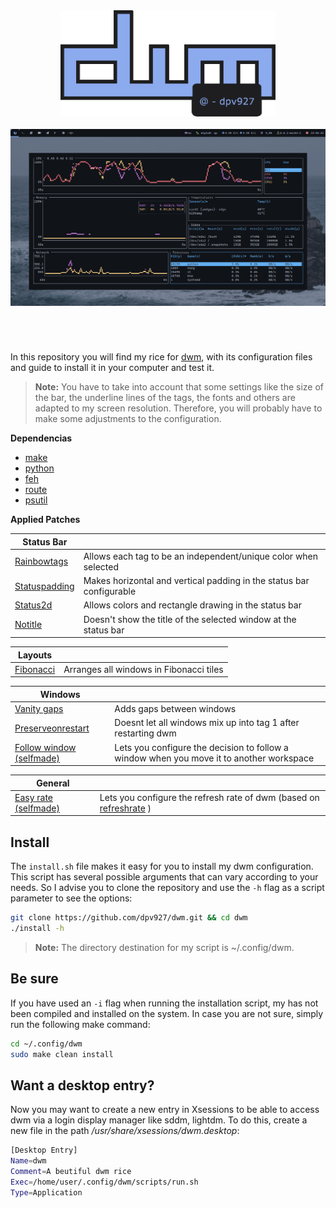 <div align="center"> 
  <img src="src/resources/logo.png" height='170'>
</div>
<br> 

<img src="src/resources/preview.png">

<h1>
  <a href="#--------">
    <img alt="" align="right" src="https://img.shields.io/github/stars/dpv927/dwm?color=0C0E0F&labelColor=0C0E0F&style=for-the-badge"/>
  </a>
  <a href="#--------">
    <img alt="" align="left" src="https://badges.pufler.dev/visits/dpv927/dwm?style=flat-square&label=&color=0C0E0F&logo=github&logoColor=white&labelColor=0C0E0F"/>
  </a>
</h1>
<br>

In this repository you will find my rice for <a href="https://dwm.suckless.org/">dwm</a>, with its configuration files and guide to install it in your computer and test it. 

> **Note:**
> You have to take into account that some settings like the size of the bar, the underline lines of the tags, the fonts and others are adapted to my screen resolution. Therefore, you will probably have to make some adjustments to the configuration.

**Dependencias**
- <a href="https://archlinux.org/packages/core/x86_64/make/">make</a>
- <a href="https://wiki.archlinux.org/title/python">python</a>
- <a href="https://wiki.archlinux.org/title/feh">feh</a>
- <a href="https://man.archlinux.org/man/route.8.en">route</a>
- <a href="https://archlinux.org/packages/extra/x86_64/python-psutil/">psutil</a>

**Applied Patches**

Status Bar |  | 
--- | --- |
<a href="https://dwm.suckless.org/patches/rainbowtags/">Rainbowtags</a> | Allows each tag to be an independent/unique color when selected |
<a href="https://dwm.suckless.org/patches/statuspadding/">Statuspadding</a> | Makes horizontal and vertical padding in the status bar configurable |
<a href="https://dwm.suckless.org/patches/status2d/">Status2d</a> | Allows colors and rectangle drawing in the status bar |
<a href="https://dwm.suckless.org/patches/notitle/">Notitle</a> | Doesn't show the title of the selected window at the status bar |

Layouts | |
--- | --- |
<a href="https://dwm.suckless.org/patches/fibonacci/">Fibonacci</a> | Arranges all windows in Fibonacci tiles |

Windows | |
--- | --- |
<a href="https://dwm.suckless.org/patches/vanitygaps/">Vanity gaps</a> | Adds gaps between windows |
<a href="https://github.com/FT-Labs/pdwm/blob/master/patches/dwm-6.3-patches/dwm-preserveonrestart-6.3.diff">Preserveonrestart</a> |  Doesnt let all windows mix up into tag 1 after restarting dwm |
<a href="#">Follow window (selfmade)</a> | Lets you configure the decision to follow a window when you move it to another workspace |

General | |
--- | --- |
<a href="">Easy rate (selfmade)</a> | Lets you configure the refresh rate of dwm (based on <a href="https://dwm.suckless.org/patches/refreshrate/">refreshrate</a> ) |

## Install
The `install.sh` file makes it easy for you to install my dwm configuration. This script has several possible arguments that can vary according to your needs. So I advise you to clone the repository and use the `-h` flag as a script parameter to see the options:

```bash
git clone https://github.com/dpv927/dwm.git && cd dwm
./install -h
```

> **Note:**
> The directory destination for my script is ~/.config/dwm. 

## Be sure

If you have used an `-i` flag when running the installation script, my has not been compiled and installed on the system. In case you are not sure, simply run the following make command:

```bash
cd ~/.config/dwm
sudo make clean install
```

## Want a desktop entry?

Now you may want to create a new entry in Xsessions to be able to access dwm via a login display manager like sddm, lightdm. To do this, create a new file in the path */usr/share/xsessions/dwm.desktop*:

```bash
[Desktop Entry]
Name=dwm
Comment=A beutiful dwm rice
Exec=/home/user/.config/dwm/scripts/run.sh
Type=Application 
```
